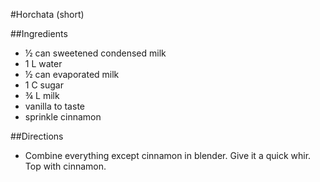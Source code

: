 #Horchata (short)

##Ingredients
- &frac12; can sweetened condensed milk
- 1 L water
- &frac12; can evaporated milk
- 1 C sugar
- &frac34; L milk
- vanilla to taste
- sprinkle cinnamon

##Directions
- Combine everything except cinnamon in blender. Give it a quick whir. Top with cinnamon.
